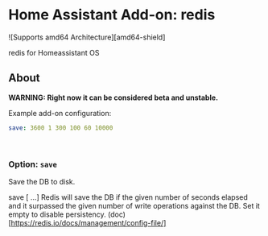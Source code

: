 # Home Assistant Add-on: redis

![Supports amd64 Architecture][amd64-shield]

redis for Homeassistant OS

## About

**WARNING: Right now it can be considered beta and unstable.**

Example add-on configuration:

```yaml
save: 3600 1 300 100 60 10000
```

<br />

### Option: `save`

Save the DB to disk.

save <seconds> <changes> [<seconds> <changes> ...]
Redis will save the DB if the given number of seconds elapsed and it surpassed the given number of write operations against the DB.
Set it empty to disable persistency.
(doc)[https://redis.io/docs/management/config-file/]
